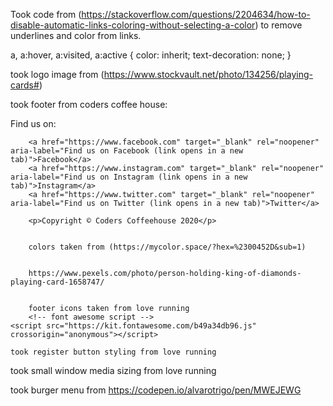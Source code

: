 Took code from (https://stackoverflow.com/questions/2204634/how-to-disable-automatic-links-coloring-without-selecting-a-color) to remove underlines and color from links.

a, a:hover, a:visited, a:active {
  color: inherit;
  text-decoration: none;
 }


took logo image from (https://www.stockvault.net/photo/134256/playing-cards#)

took footer from coders coffee house:

<span>Find us on:</span>

		<a href="https://www.facebook.com" target="_blank" rel="noopener" aria-label="Find us on Facebook (link opens in a new tab)">Facebook</a>
		<a href="https://www.instagram.com" target="_blank" rel="noopener" aria-label="Find us on Instagram (link opens in a new tab)">Instagram</a>
		<a href="https://www.twitter.com" target="_blank" rel="noopener" aria-label="Find us on Twitter (link opens in a new tab)">Twitter</a>

		<p>Copyright © Coders Coffeehouse 2020</p>


		colors taken from (https://mycolor.space/?hex=%2300452D&sub=1)


		https://www.pexels.com/photo/person-holding-king-of-diamonds-playing-card-1658747/


		footer icons taken from love running
		<!-- font awesome script --> 
    <script src="https://kit.fontawesome.com/b49a34db96.js" crossorigin="anonymous"></script>

	took register button styling from love running


took small window media sizing from love running


took burger menu from https://codepen.io/alvarotrigo/pen/MWEJEWG